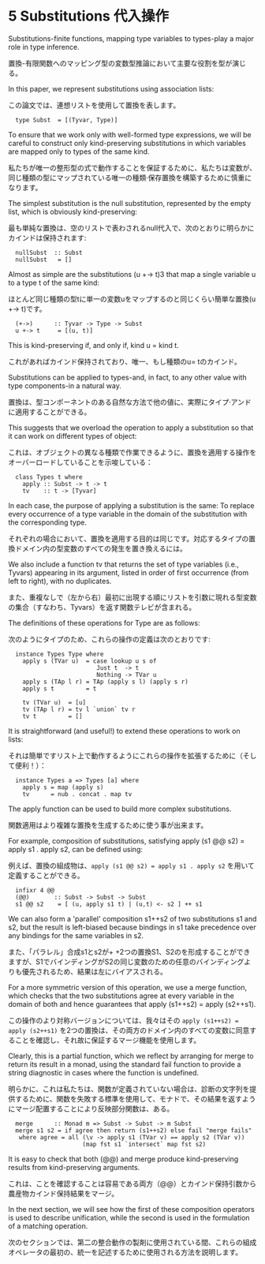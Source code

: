 # 5  Substitutions 代入操作

Substitutions-finite functions, mapping type variables to types-play a major role in type inference.

置換-有限関数へのマッピング型の変数型推論において主要な役割を型が演じる。

In this paper, we represent substitutions using association lists:

この論文では、連想リストを使用して置換を表します。

	  type Subst  = [(Tyvar, Type)]

To ensure that we work only with well-formed type expressions, we will be careful to construct only kind-preserving substitutions in which variables are mapped only to types of the same kind.

私たちが唯一の整形型の式で動作することを保証するために、私たちは変数が、同じ種類の型にマップされている唯一の種類·保存置換を構築するために慎重になります。

The simplest substitution is the null substitution, represented by the empty list, which is obviously kind-preserving:

最も単純な置換は、空のリストで表わされるnull代入で、次のとおりに明らかにカインドは保持されます:

	  nullSubst  :: Subst
	  nullSubst   = []

Almost as simple are the substitutions (u +-> t)3 that map a single variable u to a type t of the same kind:

ほとんど同じ種類の型tに単一の変数uをマップするのと同じくらい簡単な置換(u +-> t)です。

	  (+->)      :: Tyvar -> Type -> Subst
	  u +-> t     = [(u, t)]

This is kind-preserving if, and only if, kind u = kind t.

これがあればカインド保持されており、唯一、もし種類のu= tのカインド。


Substitutions can be applied to types-and, in fact, to any other value with type components-in a natural way.

置換は、型コンポーネントのある自然な方法で他の値に、実際にタイプ·アンドに適用することができる。

This suggests that we overload the operation to apply a substitution so that it can work on different types of object:

これは、オブジェクトの異なる種類で作業できるように、置換を適用する操作をオーバーロードしていることを示唆している：

	  class Types t where
	    apply :: Subst -> t -> t
	    tv    :: t -> [Tyvar]

In each case, the purpose of applying a substitution is the same: To replace every occurrence of a type variable in the domain of the substitution with the corresponding type.

それぞれの場合において、置換を適用する目的は同じです。対応するタイプの置換ドメイン内の型変数のすべての発生を置き換えるには。


We also include a function tv that returns the set of type variables (i.e., Tyvars) appearing in its argument, listed in order of first occurrence (from left to right), with no duplicates.

また、重複なし​​で（左から右）最初に出現する順にリストを引数に現れる型変数の集合（すなわち、Tyvars）を返す関数テレビが含まれる。

The definitions of these operations for Type are as follows:

次のようにタイプのため、これらの操作の定義は次のとおりです:


	  instance Types Type where
	    apply s (TVar u)  = case lookup u s of
	                         Just t  -> t
	                         Nothing -> TVar u
	    apply s (TAp l r) = TAp (apply s l) (apply s r)
	    apply s t         = t
	 
	    tv (TVar u)  = [u]
	    tv (TAp l r) = tv l `union` tv r
	    tv t         = []

It is straightforward (and useful!) to extend these operations to work on lists:

それは簡単ですリスト上で動作するようにこれらの操作を拡張するために（そして便利！）：


	  instance Types a => Types [a] where
	    apply s = map (apply s)
	    tv      = nub . concat . map tv

The apply function can be used to build more complex substitutions.

関数適用はより複雑な置換を生成するために使う事が出来ます。

For example, composition of substitutions, satisfying apply (s1 @@ s2) = apply s1 . apply s2, can be defined using:

例えば、置換の組成物は、`apply (s1 @@ s2) = apply s1 . apply s2` を用いて定義することができる。


	  infixr 4 @@
	  (@@)       :: Subst -> Subst -> Subst
	  s1 @@ s2    = [ (u, apply s1 t) | (u,t) <- s2 ] ++ s1

We can also form a 'parallel' composition s1++s2 of two substitutions s1 and s2, but the result is left-biased because bindings in s1 take precedence over any bindings for the same variables in s2.

また、「パラレル」合成s1とs2が+ +2つの置換S1、S2のを形成することができますが、S1でバインディングがS2の同じ変数のための任意のバインディングよりも優先されるため、結果は左にバイアスされる。

For a more symmetric version of this operation, we use a merge function, which checks that the two substitutions agree at every variable in the domain of both and hence guarantees that apply (s1++s2) = apply (s2++s1).

この操作のより対称バージョンについては、我々はその `apply (s1++s2) = apply (s2++s1)` を2つの置換は、その両方のドメイン内のすべての変数に同意することを確認し、それ故に保証するマージ機能を使用します。

Clearly, this is a partial function, which we reflect by arranging for merge to return its result in a monad, using the standard fail function to provide a string diagnostic in cases where the function is undefined.

明らかに、これは私たちは、関数が定義されていない場合は、診断の文字列を提供するために、関数を失敗する標準を使用して、モナドで、その結果を返すようにマージ配置することにより反映部分関数は、ある。


	  merge      :: Monad m => Subst -> Subst -> m Subst
	  merge s1 s2 = if agree then return (s1++s2) else fail "merge fails"
	   where agree = all (\v -> apply s1 (TVar v) == apply s2 (TVar v))
	                     (map fst s1 `intersect` map fst s2)

It is easy to check that both (@@) and merge produce kind-preserving results from kind-preserving arguments.

これは、ことを確認することは容易である両方（@@）とカインド保持引数から農産物カインド保持結果をマージ。

In the next section, we will see how the first of these composition operators is used to describe unification, while the second is used in the formulation of a matching operation.

次のセクションでは、第二の整合動作の製剤に使用されている間、これらの組成オペレータの最初の、統一を記述するために使用される方法を説明します。
